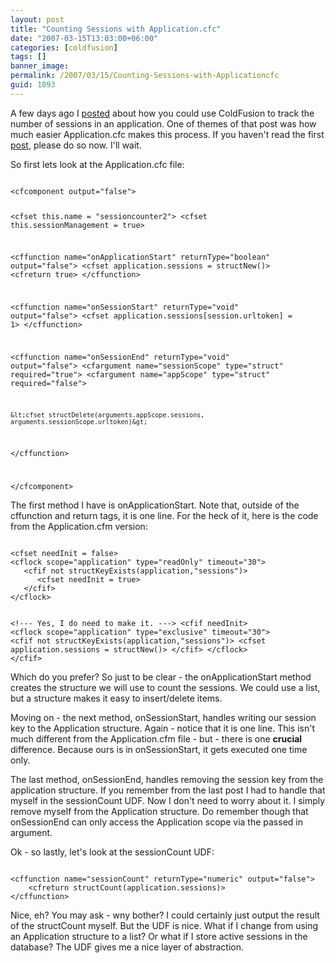 ```yaml
---
layout: post
title: "Counting Sessions with Application.cfc"
date: "2007-03-15T13:03:00+06:00"
categories: [coldfusion]
tags: []
banner_image: 
permalink: /2007/03/15/Counting-Sessions-with-Applicationcfc
guid: 1893
---
```


A few days ago I <a href="http://ray.camdenfamily.com/index.cfm/2007/3/12/Counting-Sessions-with-Applicationcfm">posted</a> about how you could use ColdFusion to track the number of sessions in an application. One of themes of that post was how much easier Application.cfc makes this process. If you haven't read the first <a href="http://ray.camdenfamily.com/index.cfm/2007/3/12/Counting-Sessions-with-Applicationcfm">post</a>, please do so now. I'll wait.
<!--more-->
So first lets look at the Application.cfc file:

<code>
&lt;cfcomponent output="false"&gt;

&lt;cfset this.name = "sessioncounter2"&gt;
&lt;cfset this.sessionManagement = true&gt;

&lt;cffunction name="onApplicationStart" returnType="boolean" output="false"&gt;
	&lt;cfset application.sessions = structNew()&gt;
	&lt;cfreturn true&gt;
&lt;/cffunction&gt;

&lt;cffunction name="onSessionStart" returnType="void" output="false"&gt;
	&lt;cfset application.sessions[session.urltoken] = 1&gt;
&lt;/cffunction&gt;

&lt;cffunction name="onSessionEnd" returnType="void" output="false"&gt;
	&lt;cfargument name="sessionScope" type="struct" required="true"&gt;
	&lt;cfargument name="appScope" type="struct" required="false"&gt;
	
	&lt;cfset structDelete(arguments.appScope.sessions, arguments.sessionScope.urltoken)&gt;
&lt;/cffunction&gt;

&lt;/cfcomponent&gt;
</code>

The first method I have is onApplicationStart. Note that, outside of the cffunction and return tags, it is one line. For the heck of it, here is the code from the Application.cfm version:

<code>
&lt;cfset needInit = false&gt;
&lt;cflock scope="application" type="readOnly" timeout="30"&gt;
   &lt;cfif not structKeyExists(application,"sessions")&gt;
      &lt;cfset needInit = true&gt;
   &lt;/cfif&gt;
&lt;/cflock&gt;

&lt;!--- Yes, I do need to make it. ---&gt;
&lt;cfif needInit&gt;
   &lt;cflock scope="application" type="exclusive" timeout="30"&gt;
      &lt;cfif not structKeyExists(application,"sessions")&gt;
         &lt;cfset application.sessions = structNew()&gt;
      &lt;/cfif&gt;
   &lt;/cflock&gt;
&lt;/cfif&gt;
</code>

Which do you prefer? So just to be clear - the onApplicationStart method creates the structure we will use to count the sessions. We could use a list, but a structure makes it easy to insert/delete items. 

Moving on - the next method, onSessionStart, handles writing our session key to the Application structure. Again - notice that it is one line. This isn't much different from the Application.cfm file - but - there is one <b>crucial</b> difference. Because ours is in onSessionStart, it gets executed one time only. 

The last method, onSessionEnd, handles removing the session key from the application structure. If you remember from the last post I had to handle that myself in the sessionCount UDF. Now I don't need to worry about it. I simply remove myself from the Application structure. Do remember though that onSessionEnd can only access the Application scope via the passed in argument.

Ok - so lastly, let's look at the sessionCount UDF:

<code>
&lt;cffunction name="sessionCount" returnType="numeric" output="false"&gt;
	&lt;cfreturn structCount(application.sessions)&gt;
&lt;/cffunction&gt;
</code>

Nice, eh? You may ask - wny bother? I could certainly just output the result of the structCount myself. But the UDF is nice. What if I change from using an Application structure to a list? Or what if I store active sessions in the database? The UDF gives me a nice layer of abstraction.
